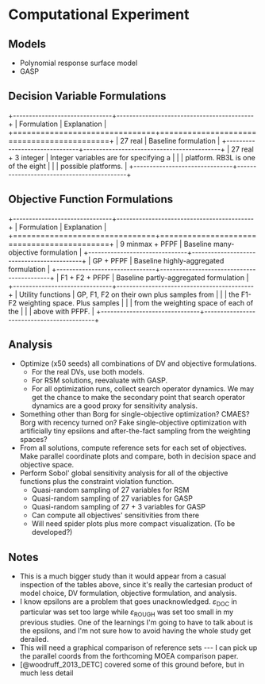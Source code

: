 # Computational Experiment

## Models

* Polynomial response surface model
* GASP

## Decision Variable Formulations

+-------------------------------+-------------------------------------------+
| Formulation                   | Explanation                               |
+===============================+===========================================+
| 27 real                       | Baseline formulation                      |
+-------------------------------+-------------------------------------------+
| 27 real + 3 integer           | Integer variables are for specifying a    |
|                               | platform.  RB3L is one of the eight       |
|                               | possible platforms.                       |
+-------------------------------+-------------------------------------------+

## Objective Function Formulations

+-------------------------------+-------------------------------------------+
| Formulation                   | Explanation                               |
+===============================+===========================================+
| 9 minmax + PFPF               | Baseline many-objective formulation       |
+-------------------------------+-------------------------------------------+
| GP + PFPF                     | Baseline highly-aggregated formulation    |
+-------------------------------+-------------------------------------------+
| F1 + F2 + PFPF                | Baseline partly-aggregated formulation    |
+-------------------------------+-------------------------------------------+
| Utility functions             | GP, F1, F2 on their own plus samples from | 
|                               | the F1-F2 weighting space.  Plus samples  |
|                               | from the weighting space of each of the   |
|                               | above with PFPF.                          |
+-------------------------------+-------------------------------------------+

## Analysis

*   Optimize (x50 seeds) all combinations of DV and objective formulations.
    -   For the real DVs, use both models. 
    -   For RSM solutions, reevaluate with GASP.
    -   For all optimization runs, collect search operator dynamics.
        We may get the chance to make the secondary point that search operator dynamics are a good proxy for sensitivity analysis.
*   Something other than Borg for single-objective optimization?
    CMAES?
    Borg with recency turned on?
    Fake single-objective optimization with artificially tiny epsilons and after-the-fact sampling from the weighting spaces?
*   From all solutions, compute reference sets for each set of objectives.
    Make parallel coordinate plots and compare, both in decision space and objective space.
*   Perform Sobol' global sensitivity analysis for all of the objective functions plus the constraint violation function.
    -   Quasi-random sampling of 27 variables for RSM
    -   Quasi-random sampling of 27 variables for GASP
    -   Quasi-random sampling of 27 + 3 variables for GASP
    -   Can compute all objectives' sensitivities from there
    -   Will need spider plots plus more compact visualization.
        (To be developed?)

## Notes

*   This is a much bigger study than it would appear from a casual inspection of the tables above, since it's really the cartesian product of model choice, DV formulation, objective formulation, and analysis.
*   I know epsilons are a problem that goes unacknowledged.
    $\varepsilon_\textrm{DOC}$ in particular was set too large while $\varepsilon_\textrm{ROUGH}$ was set too small in my previous studies.
    One of the learnings I'm going to have to talk about is the epsilons, and I'm not sure how to avoid having the whole study get derailed.
*   This will need a graphical comparison of reference sets --- I can pick up the parallel coords from the forthcoming MOEA comparison paper.
*   [@woodruff_2013_DETC] covered some of this ground before, but in much less detail

<!--
vim:ts=4:sw=4:expandtab:wrap lbr
-->
